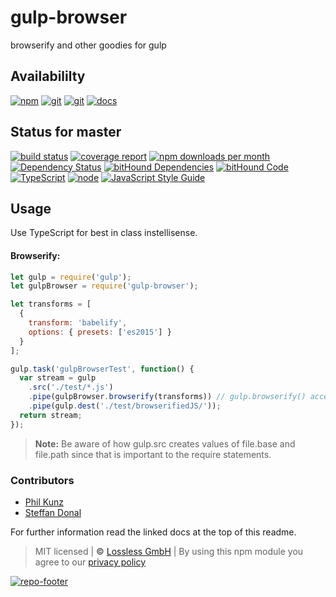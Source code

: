 # gulp-browser

browserify and other goodies for gulp

## Availabililty

[![npm](https://pushrocks.gitlab.io/assets/repo-button-npm.svg)](https://www.npmjs.com/package/gulp-browser)
[![git](https://pushrocks.gitlab.io/assets/repo-button-git.svg)](https://GitLab.com/pushrocks/gulp-browser)
[![git](https://pushrocks.gitlab.io/assets/repo-button-mirror.svg)](https://github.com/pushrocks/gulp-browser)
[![docs](https://pushrocks.gitlab.io/assets/repo-button-docs.svg)](https://pushrocks.gitlab.io/gulp-browser/)

## Status for master

[![build status](https://GitLab.com/pushrocks/gulp-browser/badges/master/build.svg)](https://GitLab.com/pushrocks/gulp-browser/commits/master)
[![coverage report](https://GitLab.com/pushrocks/gulp-browser/badges/master/coverage.svg)](https://GitLab.com/pushrocks/gulp-browser/commits/master)
[![npm downloads per month](https://img.shields.io/npm/dm/gulp-browser.svg)](https://www.npmjs.com/package/gulp-browser)
[![Dependency Status](https://david-dm.org/pushrocks/gulp-browser.svg)](https://david-dm.org/pushrocks/gulp-browser)
[![bitHound Dependencies](https://www.bithound.io/github/pushrocks/gulp-browser/badges/dependencies.svg)](https://www.bithound.io/github/pushrocks/gulp-browser/master/dependencies/npm)
[![bitHound Code](https://www.bithound.io/github/pushrocks/gulp-browser/badges/code.svg)](https://www.bithound.io/github/pushrocks/gulp-browser)
[![TypeScript](https://img.shields.io/badge/TypeScript-2.x-blue.svg)](https://nodejs.org/dist/latest-v6.x/docs/api/)
[![node](https://img.shields.io/badge/node->=%206.x.x-blue.svg)](https://nodejs.org/dist/latest-v6.x/docs/api/)
[![JavaScript Style Guide](https://img.shields.io/badge/code%20style-standard-brightgreen.svg)](http://standardjs.com/)

## Usage

Use TypeScript for best in class instellisense.

#### Browserify:

```javascript
let gulp = require('gulp');
let gulpBrowser = require('gulp-browser');

let transforms = [
  {
    transform: 'babelify',
    options: { presets: ['es2015'] }
  }
];

gulp.task('gulpBrowserTest', function() {
  var stream = gulp
    .src('./test/*.js')
    .pipe(gulpBrowser.browserify(transforms)) // gulp.browserify() accepts an optional array of tansforms
    .pipe(gulp.dest('./test/browserifiedJS/'));
  return stream;
});
```

> **Note:** Be aware of how gulp.src creates values of file.base and file.path since that is important to the require statements.

### Contributors

* [Phil Kunz](https://github.com/philkunz)
* [Steffan Donal](https://github.com/SteffanDonal)

For further information read the linked docs at the top of this readme.

> MIT licensed | **&copy;** [Lossless GmbH](https://lossless.gmbh)
> | By using this npm module you agree to our [privacy policy](https://lossless.gmbH/privacy.html)

[![repo-footer](https://pushrocks.gitlab.io/assets/repo-footer.svg)](https://push.rocks)
